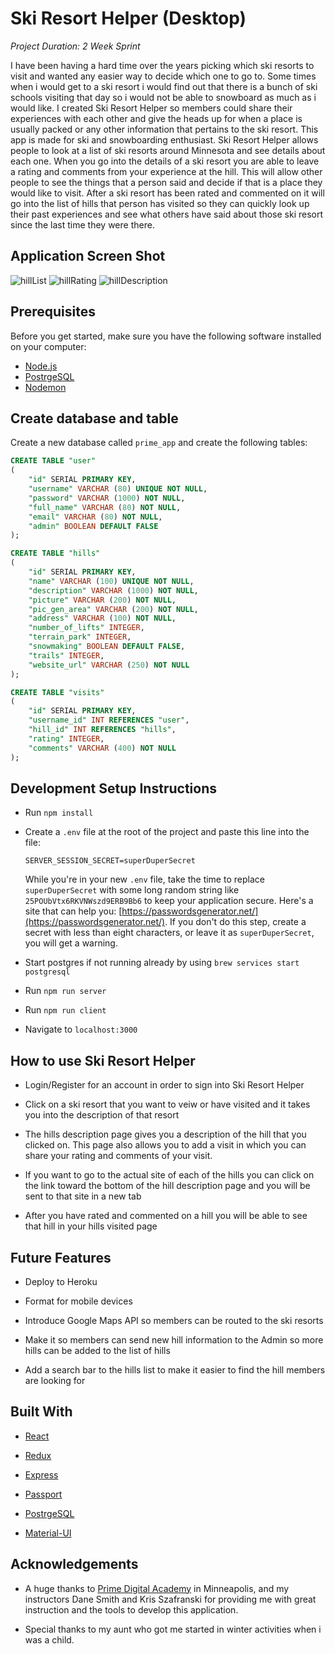 # Ski Resort Helper (Desktop)

*Project Duration: 2 Week Sprint*

I have been having a hard time over the years picking which ski resorts to visit and wanted any easier way to decide which one to go to. Some times when i would get to a ski resort i would find out that there is a bunch of ski schools visiting that day so i would not be able to snowboard as much as i would like. I created Ski Resort Helper so members could share their experiences with each other and give the heads up for when a place is usually packed or any other information that pertains to the ski resort. This app is made for ski and snowboarding enthusiast. Ski Resort Helper allows people to look at a list of ski resorts around Minnesota and see details about each one. When you go into the details of a ski resort you are able to leave a rating and comments from your experience at the hill. This will allow other people to see the things that a person said and decide if that is a place they would like to visit. After a ski resort has been rated and commented on it will go into the list of hills that person has visited so they can quickly look up their past experiences and see what others have said about those ski resort since the last time they were there. 

## Application Screen Shot
![hillList](documentation/images/hillList.png)
![hillRating](documentation/images/hillRating.png)
![hillDescription](documentation/images/hillDescription.png)

## Prerequisites

Before you get started, make sure you have the following software installed on your computer:

- [Node.js](https://nodejs.org/en/)
- [PostrgeSQL](https://www.postgresql.org/)
- [Nodemon](https://nodemon.io/)


## Create database and table

Create a new database called `prime_app` and create the following tables:

```SQL
CREATE TABLE "user"
(
    "id" SERIAL PRIMARY KEY,
    "username" VARCHAR (80) UNIQUE NOT NULL,
    "password" VARCHAR (1000) NOT NULL,
    "full_name" VARCHAR (80) NOT NULL,
    "email" VARCHAR (80) NOT NULL,
    "admin" BOOLEAN DEFAULT FALSE
);

CREATE TABLE "hills"
(
    "id" SERIAL PRIMARY KEY,
    "name" VARCHAR (100) UNIQUE NOT NULL,
    "description" VARCHAR (1000) NOT NULL,
    "picture" VARCHAR (200) NOT NULL,
    "pic_gen_area" VARCHAR (200) NOT NULL,
    "address" VARCHAR (100) NOT NULL,
    "number_of_lifts" INTEGER,
    "terrain_park" INTEGER,
    "snowmaking" BOOLEAN DEFAULT FALSE,
    "trails" INTEGER,
    "website_url" VARCHAR (250) NOT NULL
);

CREATE TABLE "visits"
(
    "id" SERIAL PRIMARY KEY,
    "username_id" INT REFERENCES "user",
    "hill_id" INT REFERENCES "hills",
    "rating" INTEGER,
    "comments" VARCHAR (400) NOT NULL
);
```

## Development Setup Instructions

* Run `npm install`
* Create a `.env` file at the root of the project and paste this line into the file:
    ```
    SERVER_SESSION_SECRET=superDuperSecret
    ```
    While you're in your new `.env` file, take the time to replace `superDuperSecret` with some long random string like `25POUbVtx6RKVNWszd9ERB9Bb6` to keep your application secure. Here's a site that can help you: [https://passwordsgenerator.net/](https://passwordsgenerator.net/). If you don't do this step, create a secret with less than eight characters, or leave it as `superDuperSecret`, you will get a warning.

* Start postgres if not running already by using `brew services start postgresql`

* Run `npm run server`

* Run `npm run client`

* Navigate to `localhost:3000`

## How to use Ski Resort Helper

* Login/Register for an account in order to sign into Ski Resort Helper

* Click on a ski resort that you want to veiw or have visited and it takes you into the description of that resort

* The hills description page gives you a description of the hill that you clicked on. This page also allows you to add a visit in which you can share your rating and comments of your visit. 

* If you want to go to the actual site of each of the hills you can click on the link toward the bottom of the hill description page and you will be sent to that site in a new tab

* After you have rated and commented on a hill you will be able to see that hill in your hills visited page

## Future Features 

* Deploy to Heroku

* Format for mobile devices

* Introduce Google Maps API so members can be routed to the ski resorts

* Make it so members can send new hill information to the Admin so more hills can be added to the list of hills

* Add a search bar to the hills list to make it easier to find the hill members are looking for

## Built With

* [React](http://reactjs.org) 

* [Redux](http://redux.js.org)

* [Express](http://expressjs.com)

* [Passport](http://www.passportjs.org)

* [PostrgeSQL](https://www.postgresql.org/)

* [Material-UI](http://material-ui.com)

## Acknowledgements

* A huge thanks to [Prime Digital Academy](https://primeacademy.io/) in Minneapolis, and my instructors Dane Smith and Kris Szafranski for providing me with great instruction and the tools to develop this application.

* Special thanks to my aunt who got me started in winter activities when i was a child.
